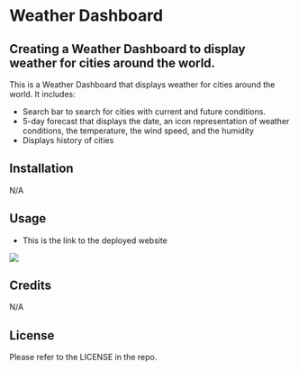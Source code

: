 # Weather Dashboard

## Creating a Weather Dashboard to display weather for cities around the world.

This is a Weather Dashboard that displays weather for cities around the world. It includes:
- Search bar to search for cities with current and future conditions.
- 5-day forecast that displays the date, an icon representation of weather conditions, the temperature, the wind speed, and the humidity
- Displays history of cities 



## Installation

N/A

## Usage
- This is the link to the deployed website



![](./assets/images/)
## Credits

N/A

## License

Please refer to the LICENSE in the repo.